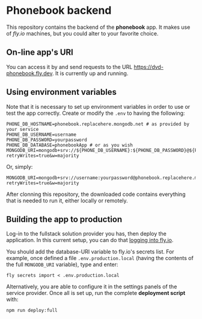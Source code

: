 # Phonebook backend

This repository contains the backend of the **phonebook** app. It makes use of _fly.io_ machines, but you could alter to your favorite choice.

## On-line app's URI

You can access it by and send requests to the URL <https://dvd-phonebook.fly.dev>. It is currently up and running.

## Using environment variables

Note that it is necessary to set up environment variables in order to use or test the app correctly. Create or modify the `.env` to having the following:

```shell
PHONE_DB_HOSTNAME=phonebook.replacehere.mongodb.net # as provided by your service
PHONE_DB_USERNAME=username
PHONE_DB_PASSWORD=yourpassword
PHONE_DB_DATABASE=phonebookApp # or as you wish
MONGODB_URI=mongodb+srv://${PHONE_DB_USERNAME}:${PHONE_DB_PASSWORD}@${PHONE_DB_HOSTNAME}/${PHONE_DB_DATABASE}?retryWrites=true&w=majority
```

Or, simply:

```shell
MONGODB_URI=mongodb+srv://username:yourpassword@phonebook.replacehere.mongodb.net/phonebookApp?retryWrites=true&w=majority
```

After clonning this repository, the downloaded code contains everything that is needed to run it, either locally or remotely.

## Building the app to production

Log-in to the fullstack solution provider you has, then deploy the application. In this current setup, you can do that [logging into fly.io](https://fly.io/docs/hands-on/sign-in/).

You should add the database-URI variable to fly.io's secrets list. For example, once defined a file `.env.production.local` (having the contents of the full `MONGODB_URI` variable), type and enter:

```shell
fly secrets import < .env.production.local
```

Alternatively, you are able to configure it in the settings panels of the service provider. Once all is set up, run the complete **deployment script** with:

```shell
npm run deploy:full
```
